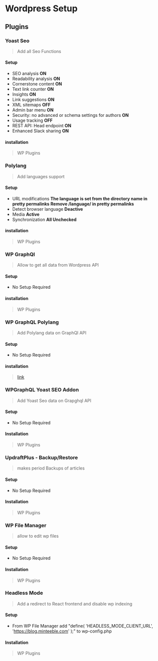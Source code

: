 # Wordpress Setup

## Plugins

### Yoast Seo

> Add all Seo Functions

#### Setup

- SEO analysis **ON**
- Readability analysis **ON**
- Cornerstone content **ON**
- Text link counter **ON**
- Insights **ON**
- Link suggestions **ON**
- XML sitemaps **OFF**
- Admin bar menu **ON**
- Security: no advanced or schema settings for authors **ON**
- Usage tracking **OFF**
- REST API: Head endpoint **ON**
- Enhanced Slack sharing **ON**

#### installation

> WP Plugins

### Polylang

> Add languages support

#### Setup

- URL modifications
  **The language is set from the directory name in pretty permalinks**
  **Remove /language/ in pretty permalinks**
- Detect browser language
  **Deactive**
- Media
  **Active**
- Synchronization
  **All Unchecked**

#### installation

> WP Plugins

### WP GraphQl

> Allow to get all data from Wordpress API

#### Setup

- No Setup Required

#### installation

> WP Plugins

### WP GraphQL Polylang

> Add Polylang data on GraphQl API

#### Setup

- No Setup Required

#### installation

> [link](https://github.com/valu-digital/wp-graphql-polylang)

### WPGraphQL Yoast SEO Addon

> Add Yoast Seo data on Grapghql API

#### Setup

- No Setup Required

#### Installation

> WP Plugins

### UpdraftPlus - Backup/Restore

> makes period Backups of articles

#### Setup

- No Setup Required

#### Installation

> WP Plugins

### WP File Manager

> allow to edit wp files

#### Setup

- No Setup Required

#### Installation

> WP Plugins

### Headless Mode

> Add a redirect to React frontend and disable wp indexing

#### Setup

- From WP File Manager add "define( 'HEADLESS_MODE_CLIENT_URL', 'https://blog.minteeble.com' );" to wp-config.php

#### Installation

> WP Plugins

